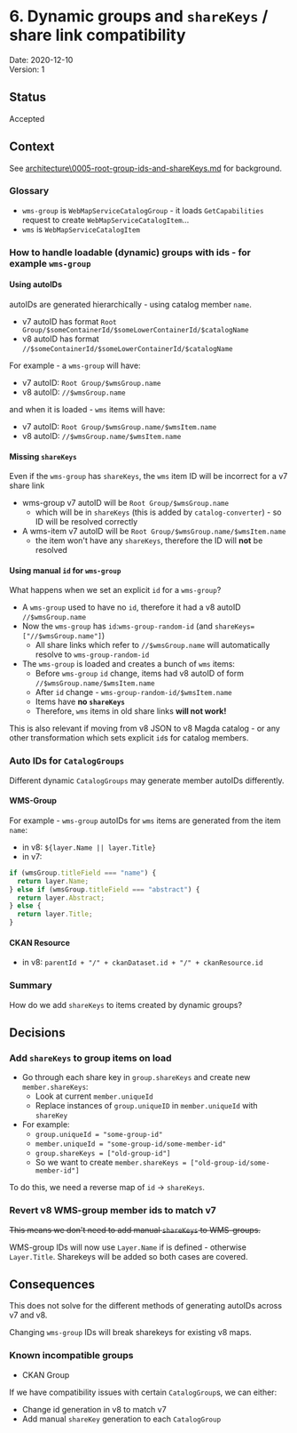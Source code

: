 # 6. Dynamic groups and `shareKeys` / share link compatibility

Date: 2020-12-10  
Version: 1

## Status

Accepted

## Context

See [architecture\0005-root-group-ids-and-shareKeys.md](architecture\0005-root-group-ids-and-shareKeys.md) for background.

### Glossary

- `wms-group` is `WebMapServiceCatalogGroup` - it loads `GetCapabilities` request to create `WebMapServiceCatalogItem`...
- `wms` is `WebMapServiceCatalogItem`

### How to handle loadable (dynamic) groups with ids - for example `wms-group`

#### Using autoIDs

autoIDs are generated hierarchically - using catalog member `name`.

- v7 autoID has format `Root Group/$someContainerId/$someLowerContainerId/$catalogName`
- v8 autoID has format `//$someContainerId/$someLowerContainerId/$catalogName`

For example - a `wms-group` will have:

- v7 autoID: `Root Group/$wmsGroup.name`
- v8 autoID: `//$wmsGroup.name`

and when it is loaded - `wms` items will have:

- v7 autoID: `Root Group/$wmsGroup.name/$wmsItem.name`
- v8 autoID: `//$wmsGroup.name/$wmsItem.name`

#### Missing `shareKeys`

Even if the `wms-group` has `shareKeys`, the `wms` item ID will be incorrect for a v7 share link

- wms-group v7 autoID will be `Root Group/$wmsGroup.name` 
  - which will be in `shareKeys` (this is added by `catalog-converter`) - so ID will be resolved correctly
- A wms-item v7 autoID will be `Root Group/$wmsGroup.name/$wmsItem.name`
  - the item won't have any `shareKeys`, therefore the ID will **not** be resolved

#### Using manual `id` for `wms-group`

What happens when we set an explicit `id` for a `wms-group`?

- A `wms-group` used to have no `id`, therefore it had a v8 autoID `//$wmsGroup.name`
- Now the `wms-group` has `id`:`wms-group-random-id` (and `shareKeys=["//$wmsGroup.name"]`)
  - All share links which refer to `//$wmsGroup.name` will automatically resolve to `wms-group-random-id`
- The `wms-group` is loaded and creates a bunch of `wms` items:
  - Before `wms-group` `id` change, items had v8 autoID of form `//$wmsGroup.name/$wmsItem.name`
  - After `id` change - `wms-group-random-id/$wmsItem.name`
  - Items have **no `shareKeys`**
  - Therefore, `wms` items in old share links **will not work!**

This is also relevant if moving from v8 JSON to v8 Magda catalog - or any other transformation which sets explicit `id`s for catalog members.

### Auto IDs for `CatalogGroups`

Different dynamic `CatalogGroups` may generate member autoIDs differently.  

#### WMS-Group

For example - `wms-group` autoIDs for `wms` items are generated from the item `name`:

- in v8: `${layer.Name || layer.Title}`
- in v7:

```js
if (wmsGroup.titleField === "name") {
  return layer.Name;
} else if (wmsGroup.titleField === "abstract") {
  return layer.Abstract;
} else {
  return layer.Title;
}
```

#### CKAN Resource

- in v8: `parentId + "/" + ckanDataset.id + "/" + ckanResource.id`

### Summary

How do we add `shareKeys` to items created by dynamic groups?

## Decisions

### Add `shareKeys` to group items on load

- Go through each share key in `group.shareKeys` and create new `member.shareKeys`:
  - Look at current `member.uniqueId`
  - Replace instances of `group.uniqueID` in `member.uniqueId` with `shareKey`
- For example:
  - `group.uniqueId = "some-group-id"`
  - `member.uniqueId = "some-group-id/some-member-id"`
  - `group.shareKeys = ["old-group-id"]`
  - So we want to create `member.shareKeys = ["old-group-id/some-member-id"]`

To do this, we need a reverse map of `id` -> `shareKeys`.

### Revert v8 WMS-group member ids to match v7

~~This means we don't need to add manual `shareKeys` to WMS-groups.~~

WMS-group IDs will now use `Layer.Name` if is defined - otherwise `Layer.Title`.
Sharekeys will be added so both cases are covered.

## Consequences

This does not solve for the different methods of generating autoIDs across v7 and v8.

Changing `wms-group` IDs will break sharekeys for existing v8 maps.

### Known incompatible groups

- CKAN Group

If we have compatibility issues with certain `CatalogGroup`s, we can either:

- Change id generation in v8 to match v7
- Add manual `shareKey` generation to each `CatalogGroup`
